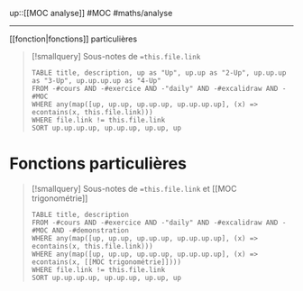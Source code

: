 up::[[MOC analyse]]
#MOC #maths/analyse 

----
[[fonction|fonctions]] particulières

> [!smallquery] Sous-notes de `=this.file.link`
> ```dataview
> TABLE title, description, up as "Up", up.up as "2-Up", up.up.up as "3-Up", up.up.up.up as "4-Up"
> FROM -#cours AND -#exercice AND -"daily" AND -#excalidraw AND -#MOC
> WHERE any(map([up, up.up, up.up.up, up.up.up.up], (x) => econtains(x, this.file.link)))
> WHERE file.link != this.file.link
> SORT up.up.up.up, up.up.up, up.up, up
> ```

# Fonctions particulières

> [!smallquery] Sous-notes de `=this.file.link` et [[MOC trigonométrie]]
> ```dataview
> TABLE title, description
> FROM -#cours AND -#exercice AND -"daily" AND -#excalidraw AND -#MOC AND -#demonstration
> WHERE any(map([up, up.up, up.up.up, up.up.up.up], (x) => econtains(x, this.file.link)))
> WHERE any(map([up, up.up, up.up.up, up.up.up.up], (x) => econtains(x, [[MOC trigonométrie]])))
> WHERE file.link != this.file.link
> SORT up.up.up.up, up.up.up, up.up, up
> ```

